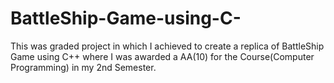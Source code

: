 # BattleShip-Game-using-C-
This was graded project in which I achieved to create a replica of BattleShip Game using C++ where I was awarded a AA(10) for the Course(Computer Programming) in my 2nd Semester.
